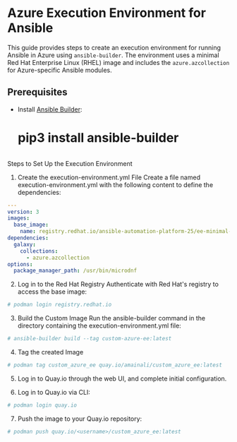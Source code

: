 # Azure Execution Environment for Ansible

This guide provides steps to create an execution environment for running Ansible in Azure using `ansible-builder`. 
The environment uses a minimal Red Hat Enterprise Linux (RHEL) image and includes the `azure.azcollection` for Azure-specific Ansible modules.

## Prerequisites

- Install [Ansible Builder](https://ansible-builder.readthedocs.io/):
   
  # pip3 install ansible-builder
  ```

Steps to Set Up the Execution Environment

1. Create the execution-environment.yml File
Create a file named execution-environment.yml with the following content to define the dependencies:
```yaml
---
version: 3
images:
  base_image:
    name: registry.redhat.io/ansible-automation-platform-25/ee-minimal-rhel8:latest
dependencies:
  galaxy:
    collections:
      - azure.azcollection
options:
  package_manager_path: /usr/bin/microdnf
```

2. Log in to the Red Hat Registry
Authenticate with Red Hat's registry to access the base image:
```bash
# podman login registry.redhat.io
```
3. Build the Custom Image
Run the ansible-builder command in the directory containing the execution-environment.yml file:
```bash
# ansible-builder build --tag custom-azure-ee:latest
```
4. Tag the created Image
```bash
# podman tag custom_azure_ee quay.io/amainali/custom_azure_ee:latest
```
5. Log in to Quay.io through the web UI, and complete initial configuration.

6. Log in to Quay.io via CLI:
```bash
# podman login quay.io
```
7. Push the image to your Quay.io repository:
```bash
# podman push quay.io/<username>/custom_azure_ee:latest
```
